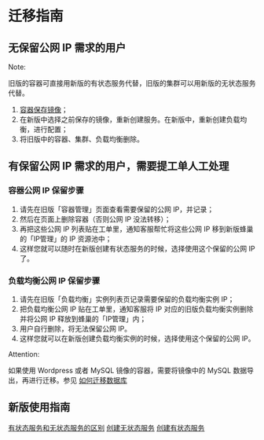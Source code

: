 # 迁移指南
 

## 无保留公网 IP 需求的用户

<span>Note:</span><div class="alertContent">旧版的容器可直接用新版的有状态服务代替，旧版的集群可以用新版的无状态服务代替。</div>

1. [容器保存镜像](http://support.c.163.com/md.html#!容器服务/容器管理/使用指南/如何保存镜像.md)；
2. 在新版中选择之前保存的镜像，重新创建服务。在新版中，重新创建负载均衡，进行配置；
3. 将旧版中的容器、集群、负载均衡删除。


## 有保留公网 IP 需求的用户，需要提工单人工处理
### 容器公网 IP 保留步骤
1. 请先在旧版「容器管理」页面查看需要保留的公网 IP，并记录；
2. 然后在页面上删除容器（否则公网 IP 没法转移）；
3. 再把这些公网 IP 列表贴在工单里，通知客服帮忙将这些公网 IP 移到新版蜂巢的「IP管理」的 IP 资源池中；
4. 这样您就可以随时在新版创建有状态服务的时候，选择使用这个保留的公网 IP 了。
 
### 负载均衡公网 IP 保留步骤
1. 请先在旧版「负载均衡」实例列表页记录需要保留的负载均衡实例 IP；
2. 把负载均衡公网 IP 贴在工单里，通知客服将 IP 对应的旧版负载均衡实例删除并将公网 IP 释放到蜂巢的「IP管理」内；
3. 用户自行删除，将无法保留公网 IP。
4. 这样您就可以在新版创建负载均衡实例的时候，选择使用这个保留的公网 IP。
 
<span>Attention:</span><div class="alertContent">如果使用 Wordpress 或者 MySQL 镜像的容器，需要将镜像中的 MySQL 数据导出，再进行迁移。参见 [如何迁移数据库](http://support.c.163.com/md.html#!容器服务/服务管理/使用技巧/如何迁移数据库.md)</div>
 

## 新版使用指南
[有状态服务和无状态服务的区别](http://support.c.163.com/md.html#!容器服务/服务管理/常见问题/有状态服务和无状态服务的区别.md)
[创建无状态服务](http://support.c.163.com/md.html#!容器服务/服务管理/使用指南/创建无状态服务.md)
[创建有状态服务](http://support.c.163.com/md.html#!容器服务/服务管理/使用指南/创建有状态服务.md)